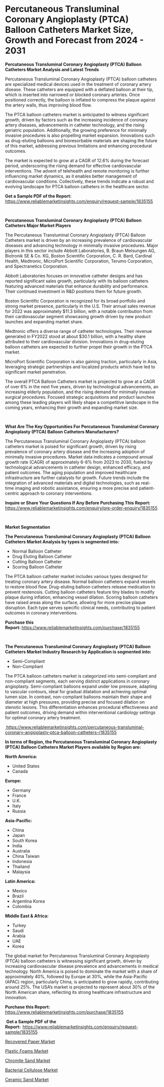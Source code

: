 <p><h1>Percutaneous Transluminal Coronary Angioplasty (PTCA) Balloon Catheters Market Size, Growth and Forecast from 2024 - 2031</h1></p><p><strong>Percutaneous Transluminal Coronary Angioplasty (PTCA) Balloon Catheters Market Analysis and Latest Trends</strong></p>
<p><p>Percutaneous Transluminal Coronary Angioplasty (PTCA) balloon catheters are specialized medical devices used in the treatment of coronary artery disease. These catheters are equipped with a deflated balloon at their tip, which is inserted into narrowed or blocked coronary arteries. Once positioned correctly, the balloon is inflated to compress the plaque against the artery walls, thus improving blood flow.</p><p>The PTCA balloon catheters market is anticipated to witness significant growth, driven by factors such as the increasing incidence of coronary artery diseases, advancements in catheter technology, and the rising geriatric population. Additionally, the growing preference for minimally invasive procedures is also propelling market expansion. Innovations such as drug-eluting balloons and bioresorbable materials are shaping the future of this market, addressing previous limitations and enhancing procedural outcomes.</p><p>The market is expected to grow at a CAGR of 12.6% during the forecast period, underscoring the rising demand for effective cardiovascular interventions. The advent of telehealth and remote monitoring is further influencing market dynamics, as it enables better management of cardiovascular conditions. Collectively, these trends indicate a robust and evolving landscape for PTCA balloon catheters in the healthcare sector.</p></p>
<p><strong>Get a Sample PDF of the Report:&nbsp;</strong> <a href="https://www.reliablemarketinsights.com/enquiry/request-sample/1835155?utm_campaign=1620&utm_medium=2&utm_source=Github&utm_content=ia&utm_term=16102024&utm_id=percutaneous-transluminal-coronary-angioplasty-ptca-balloon-catheters">https://www.reliablemarketinsights.com/enquiry/request-sample/1835155</a></p>
<p>&nbsp;</p>
<p><strong>Percutaneous Transluminal Coronary Angioplasty (PTCA) Balloon Catheters Major Market Players</strong></p>
<p><p>The Percutaneous Transluminal Coronary Angioplasty (PTCA) Balloon Catheters market is driven by an increasing prevalence of cardiovascular diseases and advancing technology in minimally invasive procedures. Major players in this sector include Abbott Laboratories, B. Braun Melsungen AG, Biotronik SE & Co. KG, Boston Scientific Corporation, C. R. Bard, Cardinal Health, Medtronic, MicroPort Scientific Corporation, Terumo Corporation, and Spectranetics Corporation.</p><p>Abbott Laboratories focuses on innovative catheter designs and has reported significant sales growth, particularly with its balloon catheters featuring advanced materials that enhance durability and performance. Their continued investment in R&D positions them for future growth.</p><p>Boston Scientific Corporation is recognized for its broad portfolio and strong market presence, particularly in the U.S. Their annual sales revenue for 2022 was approximately $11.3 billion, with a notable contribution from their cardiovascular segment showcasing growth driven by new product launches and expanding market share.</p><p>Medtronic offers a diverse range of catheter technologies. Their revenue generated in FY2022 stood at about $30.1 billion, with a healthy share attributed to their cardiovascular division. Innovations in drug-eluting balloon catheters are expected to further propel their growth in the PTCA market.</p><p>MicroPort Scientific Corporation is also gaining traction, particularly in Asia, leveraging strategic partnerships and localized products which have led to significant market penetration.</p><p>The overall PTCA Balloon Catheters market is projected to grow at a CAGR of over 6% in the next five years, driven by technological advancements, an increasing elderly population, and the rising demand for minimally invasive surgical procedures. Focused strategic acquisitions and product launches among these leading players will likely shape a competitive landscape in the coming years, enhancing their growth and expanding market size.</p></p>
<p>&nbsp;</p>
<p><strong>What Are The Key Opportunities For Percutaneous Transluminal Coronary Angioplasty (PTCA) Balloon Catheters Manufacturers?</strong></p>
<p><p>The Percutaneous Transluminal Coronary Angioplasty (PTCA) balloon catheters market is poised for significant growth, driven by rising prevalence of coronary artery disease and the increasing adoption of minimally invasive procedures. Market data indicates a compound annual growth rate (CAGR) of approximately 6-8% from 2023 to 2030, fueled by technological advancements in catheter design, enhanced efficacy, and patient outcomes. The aging population and improved healthcare infrastructure are further catalysts for growth. Future trends include the integration of advanced materials and digital technologies, such as real-time imaging and robotic assistance, ensuring a more precise and patient-centric approach to coronary interventions.</p></p>
<p><strong>Inquire or Share Your Questions If Any Before Purchasing This Report:</strong> <a href="https://www.reliablemarketinsights.com/enquiry/pre-order-enquiry/1835155?utm_campaign=1620&utm_medium=2&utm_source=Github&utm_content=ia&utm_term=16102024&utm_id=percutaneous-transluminal-coronary-angioplasty-ptca-balloon-catheters">https://www.reliablemarketinsights.com/enquiry/pre-order-enquiry/1835155</a></p>
<p>&nbsp;</p>
<p><strong>Market Segmentation</strong></p>
<p><strong>The Percutaneous Transluminal Coronary Angioplasty (PTCA) Balloon Catheters Market Analysis by types is segmented into:</strong></p>
<p><ul><li>Normal Balloon Catheter</li><li>Drug Eluting Balloon Catheter</li><li>Cutting Balloon Catheter</li><li>Scoring Balloon Catheter</li></ul></p>
<p><p>The PTCA balloon catheter market includes various types designed for treating coronary artery disease. Normal balloon catheters expand vessels to restore blood flow. Drug-eluting balloon catheters release medication to prevent restenosis. Cutting balloon catheters feature tiny blades to modify plaque during inflation, enhancing vessel dilation. Scoring balloon catheters have raised areas along the surface, allowing for more precise plaque disruption. Each type serves specific clinical needs, contributing to patient outcomes in coronary interventions.</p></p>
<p><strong>Purchase this Report:&nbsp;</strong><a href="https://www.reliablemarketinsights.com/purchase/1835155?utm_campaign=1620&utm_medium=2&utm_source=Github&utm_content=ia&utm_term=16102024&utm_id=percutaneous-transluminal-coronary-angioplasty-ptca-balloon-catheters">https://www.reliablemarketinsights.com/purchase/1835155</a></p>
<p>&nbsp;</p>
<p><strong>The Percutaneous Transluminal Coronary Angioplasty (PTCA) Balloon Catheters Market Industry Research by Application is segmented into:</strong></p>
<p><ul><li>Semi-Compliant</li><li>Non-Compliant</li></ul></p>
<p><p>The PTCA balloon catheters market is categorized into semi-compliant and non-compliant segments, each serving distinct applications in coronary angioplasty. Semi-compliant balloons expand under low pressure, adapting to vascular contours, ideal for gradual dilatation and achieving optimal lumen size. In contrast, non-compliant balloons maintain their shape and diameter at high pressures, providing precise and focused dilation on stenotic lesions. This differentiation enhances procedural effectiveness and patient outcomes, driving demand within interventional cardiology settings for optimal coronary artery treatment.</p></p>
<p><a href="https://www.reliablemarketinsights.com/percutaneous-transluminal-coronary-angioplasty-ptca-balloon-catheters-r1835155?utm_campaign=1620&utm_medium=2&utm_source=Github&utm_content=ia&utm_term=16102024&utm_id=percutaneous-transluminal-coronary-angioplasty-ptca-balloon-catheters">&nbsp;https://www.reliablemarketinsights.com/percutaneous-transluminal-coronary-angioplasty-ptca-balloon-catheters-r1835155</a></p>
<p><strong>In terms of Region, the Percutaneous Transluminal Coronary Angioplasty (PTCA) Balloon Catheters Market Players available by Region are:</strong></p>
<p>
    <p> <strong> North America: </strong>
        <ul>
            <li>United States</li>
            <li>Canada</li>
        </ul>
        </p> 
    <p> <strong> Europe: </strong>
        <ul>
            <li>Germany</li>
            <li>France</li>
            <li>U.K.</li>
            <li>Italy</li>
            <li>Russia</li>
        </ul>
        </p> 
    <p> <strong> Asia-Pacific: </strong>
        <ul>
            <li>China</li>
            <li>Japan</li>
            <li>South Korea</li>
            <li>India</li>
            <li>Australia</li>
            <li>China Taiwan</li>
            <li>Indonesia</li>
            <li>Thailand</li>
            <li>Malaysia</li>
        </ul>
        </p> 
    <p> <strong> Latin America: </strong>
        <ul>
            <li>Mexico</li>
            <li>Brazil</li>
            <li>Argentina Korea</li>
            <li>Colombia</li>
        </ul>
        </p> 
    <p> <strong> Middle East & Africa: </strong>
        <ul>
            <li>Turkey</li>
            <li>Saudi</li>
            <li>Arabia</li>
            <li>UAE</li>
            <li>Korea</li>
        </ul>
    </p>
    </p>
<p><p>The global market for Percutaneous Transluminal Coronary Angioplasty (PTCA) balloon catheters is witnessing significant growth, driven by increasing cardiovascular disease prevalence and advancements in medical technology. North America is poised to dominate the market with a share of approximately 40%, followed by Europe at 30%, while the Asia-Pacific (APAC) region, particularly China, is anticipated to grow rapidly, contributing around 25%. The USA’s market is projected to represent about 30% of the North American share, reflecting its strong healthcare infrastructure and innovation.</p></p>
<p><strong>Purchase this Report: </strong><a href="https://www.reliablemarketinsights.com/purchase/1835155?utm_campaign=1620&utm_medium=2&utm_source=Github&utm_content=ia&utm_term=16102024&utm_id=percutaneous-transluminal-coronary-angioplasty-ptca-balloon-catheters">https://www.reliablemarketinsights.com/purchase/1835155</a></p>
<p>&nbsp;<strong>Get a Sample PDF of the Report:&nbsp;&nbsp;</strong><a href="https://www.reliablemarketinsights.com/enquiry/request-sample/1835155?utm_campaign=1620&utm_medium=2&utm_source=Github&utm_content=ia&utm_term=16102024&utm_id=percutaneous-transluminal-coronary-angioplasty-ptca-balloon-catheters">https://www.reliablemarketinsights.com/enquiry/request-sample/1835155</a></p>
<p><strong></strong></p>
<p><p><a href="https://www.linkedin.com/pulse/recovered-paper-market-global-regional-analysis-focus-e5rse?utm_campaign=1620&utm_medium=2&utm_source=Github&utm_content=ia&utm_term=16102024&utm_id=percutaneous-transluminal-coronary-angioplasty-ptca-balloon-catheters">Recovered Paper Market</a></p><p><a href="https://www.linkedin.com/pulse/regional-adaptations-global-plastic-foams-market-trends-nzqre?utm_campaign=1620&utm_medium=2&utm_source=Github&utm_content=ia&utm_term=16102024&utm_id=percutaneous-transluminal-coronary-angioplasty-ptca-balloon-catheters">Plastic Foams Market</a></p><p><a href="https://www.linkedin.com/pulse/chromite-sand-market-trends-focusing-insight-forecast-analysis-zjv4e?utm_campaign=1620&utm_medium=2&utm_source=Github&utm_content=ia&utm_term=16102024&utm_id=percutaneous-transluminal-coronary-angioplasty-ptca-balloon-catheters">Chromite Sand Market</a></p><p><a href="https://www.linkedin.com/pulse/bacterial-cellulose-market-global-regional-analysis-focus-un54e?utm_campaign=1620&utm_medium=2&utm_source=Github&utm_content=ia&utm_term=16102024&utm_id=percutaneous-transluminal-coronary-angioplasty-ptca-balloon-catheters">Bacterial Cellulose Market</a></p><p><a href="https://www.linkedin.com/pulse/ceramic-sand-market-strategic-insights-product-evolution-jjyme?utm_campaign=1620&utm_medium=2&utm_source=Github&utm_content=ia&utm_term=16102024&utm_id=percutaneous-transluminal-coronary-angioplasty-ptca-balloon-catheters">Ceramic Sand Market</a></p></p>
